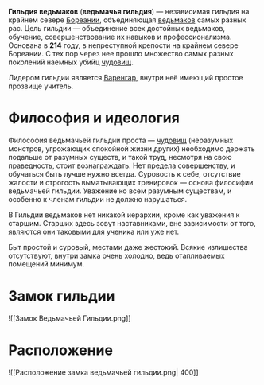 **Гильдия ведьмаков** (**ведьмачья гильдия**) — независимая гильдия на крайнем севере [Бореании](Бореания), объединяющая [ведьмаков](Ведьмак) самых разных рас. Цель гильдии — объединение всех достойных ведьмаков, обучение, совершенствование их навыков и профессионализма. Основана в **214** году, в непреступной крепости на крайнем севере Бореании. С тех пор через нее прошло множество самых разных поколений наемных убийц [чудовищ](Монстры). 

Лидером гильдии является [Варенгар](Варенгар), внутри неё имеющий простое прозвище учитель. 
# Философия и идеология
Философия ведьмачьей гильдии проста — [чудовищ](Монстры) (неразумных монстров, угрожающих спокойной жизни других) необходимо держать подальше от разумных существ, и такой труд, несмотря на свою праведность, стоит вознаграждать. Нет предела совершенству, и обучаться быть лучше нужно всегда. Суровость к себе, отсутствие жалости и строгость выматывающих тренировок — основа филосифии ведьмачьей гильдии. Уважение ко всем разумным существам, и особенно к членам гильдии не должно нарушаться.

В Гильдии ведьмаков нет никакой иерархии, кроме как уважения к старшим. Старших здесь зовут наставниками, вне зависимости от того, являются они таковыми для ученика или уже нет. 

Быт простой и суровый, местами даже жестокий. Всякие излишества отсутствуют, внутри замка очень холодно, ведь отапливаемых помещений минимум.
# Замок гильдии

![[Замок Ведьмачьей Гильдии.png]]
# Расположение

![[Расположение замка ведьмачьей гильдии.png| 400]]